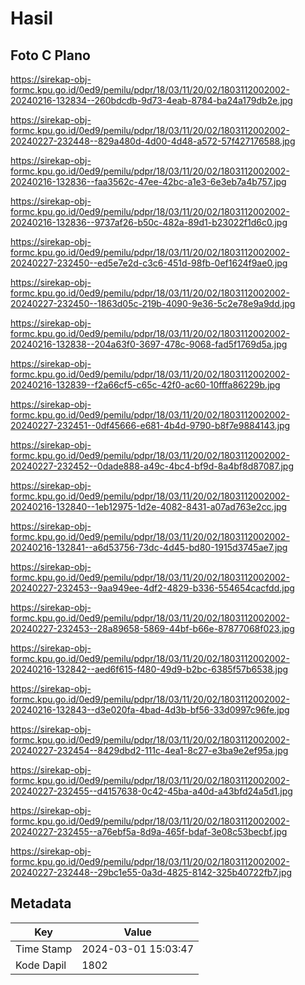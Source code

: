 # Hasil

## Foto C Plano

https://sirekap-obj-formc.kpu.go.id/0ed9/pemilu/pdpr/18/03/11/20/02/1803112002002-20240216-132834--260bdcdb-9d73-4eab-8784-ba24a179db2e.jpg

https://sirekap-obj-formc.kpu.go.id/0ed9/pemilu/pdpr/18/03/11/20/02/1803112002002-20240227-232448--829a480d-4d00-4d48-a572-57f427176588.jpg

https://sirekap-obj-formc.kpu.go.id/0ed9/pemilu/pdpr/18/03/11/20/02/1803112002002-20240216-132836--faa3562c-47ee-42bc-a1e3-6e3eb7a4b757.jpg

https://sirekap-obj-formc.kpu.go.id/0ed9/pemilu/pdpr/18/03/11/20/02/1803112002002-20240216-132836--9737af26-b50c-482a-89d1-b23022f1d6c0.jpg

https://sirekap-obj-formc.kpu.go.id/0ed9/pemilu/pdpr/18/03/11/20/02/1803112002002-20240227-232450--ed5e7e2d-c3c6-451d-98fb-0ef1624f9ae0.jpg

https://sirekap-obj-formc.kpu.go.id/0ed9/pemilu/pdpr/18/03/11/20/02/1803112002002-20240227-232450--1863d05c-219b-4090-9e36-5c2e78e9a9dd.jpg

https://sirekap-obj-formc.kpu.go.id/0ed9/pemilu/pdpr/18/03/11/20/02/1803112002002-20240216-132838--204a63f0-3697-478c-9068-fad5f1769d5a.jpg

https://sirekap-obj-formc.kpu.go.id/0ed9/pemilu/pdpr/18/03/11/20/02/1803112002002-20240216-132839--f2a66cf5-c65c-42f0-ac60-10fffa86229b.jpg

https://sirekap-obj-formc.kpu.go.id/0ed9/pemilu/pdpr/18/03/11/20/02/1803112002002-20240227-232451--0df45666-e681-4b4d-9790-b8f7e9884143.jpg

https://sirekap-obj-formc.kpu.go.id/0ed9/pemilu/pdpr/18/03/11/20/02/1803112002002-20240227-232452--0dade888-a49c-4bc4-bf9d-8a4bf8d87087.jpg

https://sirekap-obj-formc.kpu.go.id/0ed9/pemilu/pdpr/18/03/11/20/02/1803112002002-20240216-132840--1eb12975-1d2e-4082-8431-a07ad763e2cc.jpg

https://sirekap-obj-formc.kpu.go.id/0ed9/pemilu/pdpr/18/03/11/20/02/1803112002002-20240216-132841--a6d53756-73dc-4d45-bd80-1915d3745ae7.jpg

https://sirekap-obj-formc.kpu.go.id/0ed9/pemilu/pdpr/18/03/11/20/02/1803112002002-20240227-232453--9aa949ee-4df2-4829-b336-554654cacfdd.jpg

https://sirekap-obj-formc.kpu.go.id/0ed9/pemilu/pdpr/18/03/11/20/02/1803112002002-20240227-232453--28a89658-5869-44bf-b66e-87877068f023.jpg

https://sirekap-obj-formc.kpu.go.id/0ed9/pemilu/pdpr/18/03/11/20/02/1803112002002-20240216-132842--aed6f615-f480-49d9-b2bc-6385f57b6538.jpg

https://sirekap-obj-formc.kpu.go.id/0ed9/pemilu/pdpr/18/03/11/20/02/1803112002002-20240216-132843--d3e020fa-4bad-4d3b-bf56-33d0997c96fe.jpg

https://sirekap-obj-formc.kpu.go.id/0ed9/pemilu/pdpr/18/03/11/20/02/1803112002002-20240227-232454--8429dbd2-111c-4ea1-8c27-e3ba9e2ef95a.jpg

https://sirekap-obj-formc.kpu.go.id/0ed9/pemilu/pdpr/18/03/11/20/02/1803112002002-20240227-232455--d4157638-0c42-45ba-a40d-a43bfd24a5d1.jpg

https://sirekap-obj-formc.kpu.go.id/0ed9/pemilu/pdpr/18/03/11/20/02/1803112002002-20240227-232455--a76ebf5a-8d9a-465f-bdaf-3e08c53becbf.jpg

https://sirekap-obj-formc.kpu.go.id/0ed9/pemilu/pdpr/18/03/11/20/02/1803112002002-20240227-232448--29bc1e55-0a3d-4825-8142-325b40722fb7.jpg


## Metadata

| Key        | Value               |
| ---------- | ------------------- |
| Time Stamp | 2024-03-01 15:03:47 |
| Kode Dapil | 1802                |



